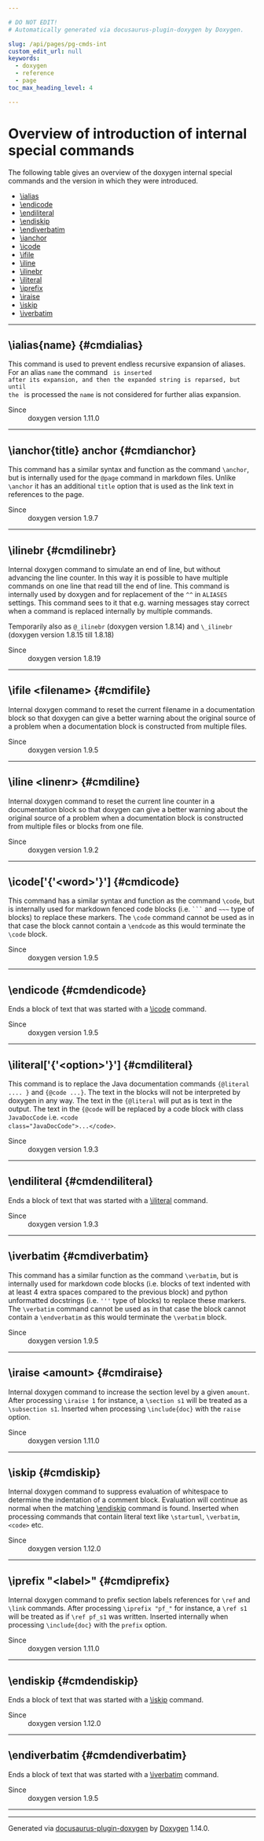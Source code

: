 ```yaml
---

# DO NOT EDIT!
# Automatically generated via docusaurus-plugin-doxygen by Doxygen.

slug: /api/pages/pg-cmds-int
custom_edit_url: null
keywords:
  - doxygen
  - reference
  - page
toc_max_heading_level: 4

---
```


<div class="doxyPage">

# Overview of introduction of internal special commands




The following table gives an overview of the doxygen internal special commands and the version in which they were introduced.


<ul class="doxyTocList">
<li><a class="doxyTocListItem" href="#cmdialias">\ialias</a></li>
<li><a class="doxyTocListItem" href="#cmdendicode">\endicode</a></li>
<li><a class="doxyTocListItem" href="#cmdendiliteral">\endiliteral</a></li>
<li><a class="doxyTocListItem" href="#cmdendiskip">\endiskip</a></li>
<li><a class="doxyTocListItem" href="#cmdendiverbatim">\endiverbatim</a></li>
<li><a class="doxyTocListItem" href="#cmdianchor">\ianchor</a></li>
<li><a class="doxyTocListItem" href="#cmdicode">\icode</a></li>
<li><a class="doxyTocListItem" href="#cmdifile">\ifile</a></li>
<li><a class="doxyTocListItem" href="#cmdiline">\iline</a></li>
<li><a class="doxyTocListItem" href="#cmdilinebr">\ilinebr</a></li>
<li><a class="doxyTocListItem" href="#cmdiliteral">\iliteral</a></li>
<li><a class="doxyTocListItem" href="#cmdiprefix">\iprefix</a></li>
<li><a class="doxyTocListItem" href="#cmdiraise">\iraise</a></li>
<li><a class="doxyTocListItem" href="#cmdiskip">\iskip</a></li>
<li><a class="doxyTocListItem" href="#cmdiverbatim">\iverbatim</a></li>
</ul>

<hr/>


## \\ialias{name} {#cmdialias}


This command is used to prevent endless recursive expansion of aliases. For an alias <code>name</code> the command <code> is inserted after its expansion, and then the expanded string is reparsed, but until the </code> is processed the <code>name</code> is not considered for further alias expansion.

<dl class="doxySectionUser">
<dt>Since</dt>
<dd>doxygen version 1.11.0</dd>
</dl>


<hr/>


## \\ianchor{title} anchor {#cmdianchor}


This command has a similar syntax and function as the command <code>\\anchor</code>, but is internally used for the <code>@page</code> command in markdown files. Unlike <code>\\anchor</code> it has an additional <code>title</code> option that is used as the link text in references to the page.

<dl class="doxySectionUser">
<dt>Since</dt>
<dd>doxygen version 1.9.7</dd>
</dl>


<hr/>


## \\ilinebr {#cmdilinebr}


Internal doxygen command to simulate an end of line, but without advancing the line counter. In this way it is possible to have multiple commands on one line that read till the end of line. This command is internally used by doxygen and for replacement of the <code>^^</code> in <code>ALIASES</code> settings. This command sees to it that e.g. warning messages stay correct when a command is replaced internally by multiple commands.

Temporarily also as <code>@\_ilinebr</code> (doxygen version 1.8.14) and <code>\\\_ilinebr</code> (doxygen version 1.8.15 till 1.8.18)

<dl class="doxySectionUser">
<dt>Since</dt>
<dd>doxygen version 1.8.19</dd>
</dl>


<hr/>


## \\ifile &lt;filename&gt; {#cmdifile}


Internal doxygen command to reset the current filename in a documentation block so that doxygen can give a better warning about the original source of a problem when a documentation block is constructed from multiple files.

<dl class="doxySectionUser">
<dt>Since</dt>
<dd>doxygen version 1.9.5</dd>
</dl>


<hr/>


## \\iline &lt;linenr&gt; {#cmdiline}


Internal doxygen command to reset the current line counter in a documentation block so that doxygen can give a better warning about the original source of a problem when a documentation block is constructed from multiple files or blocks from one file.

<dl class="doxySectionUser">
<dt>Since</dt>
<dd>doxygen version 1.9.2</dd>
</dl>


<hr/>


## \\icode\['{'&lt;word&gt;'}'\] {#cmdicode}


This command has a similar syntax and function as the command <code>\\code</code>, but is internally used for markdown fenced code blocks (i.e. <code>```</code> and <code>\~\~\~</code> type of blocks) to replace these markers. The <code>\\code</code> command cannot be used as in that case the block cannot contain a <code>\\endcode</code> as this would terminate the <code>\\code</code> block.

<dl class="doxySectionUser">
<dt>Since</dt>
<dd>doxygen version 1.9.5</dd>
</dl>


<hr/>


## \\endicode {#cmdendicode}


Ends a block of text that was started with a <a href="#cmdicode">\\icode</a> command.

<dl class="doxySectionUser">
<dt>Since</dt>
<dd>doxygen version 1.9.5</dd>
</dl>


<hr/>


## \\iliteral\['{'&lt;option&gt;'}'\] {#cmdiliteral}


This command is to replace the Java documentation commands <code>{@literal .... }</code> and <code>{@code ...}</code>. The text in the blocks will not be interpreted by doxygen in any way. The text in the <code>{@literal</code> will put as is text in the output. The text in the <code>{@code</code> will be replaced by a code block with class <code>JavaDocCode</code> i.e. <code>&lt;code class="JavaDocCode"&gt;...&lt;/code&gt;</code>.

<dl class="doxySectionUser">
<dt>Since</dt>
<dd>doxygen version 1.9.3</dd>
</dl>


<hr/>


## \\endiliteral {#cmdendiliteral}


Ends a block of text that was started with a <a href="#cmdiliteral">\\iliteral</a> command.

<dl class="doxySectionUser">
<dt>Since</dt>
<dd>doxygen version 1.9.3</dd>
</dl>


<hr/>


## \\iverbatim {#cmdiverbatim}


This command has a similar function as the command <code>\\verbatim</code>, but is internally used for markdown code blocks (i.e. blocks of text indented with at least 4 extra spaces compared to the previous block) and python unformatted docstrings (i.e. <code>'''</code> type of blocks) to replace these markers. The <code>\\verbatim</code> command cannot be used as in that case the block cannot contain a <code>\\endverbatim</code> as this would terminate the <code>\\verbatim</code> block.

<dl class="doxySectionUser">
<dt>Since</dt>
<dd>doxygen version 1.9.5</dd>
</dl>


<hr/>


## \\iraise &lt;amount&gt; {#cmdiraise}


Internal doxygen command to increase the section level by a given <code>amount</code>. After processing <code>\\iraise 1</code> for instance, a <code>\\section s1</code> will be treated as a <code>\\subsection s1</code>. Inserted when processing <code>\\include{doc}</code> with the <code>raise</code> option.

<dl class="doxySectionUser">
<dt>Since</dt>
<dd>doxygen version 1.11.0</dd>
</dl>


<hr/>


## \\iskip {#cmdiskip}


Internal doxygen command to suppress evaluation of whitespace to determine the indentation of a comment block. Evaluation will continue as normal when the matching <a href="#cmdendiskip">\\endiskip</a> command is found. Inserted when processing commands that contain literal text like <code>\\startuml</code>, <code>\\verbatim</code>, <code>&lt;code&gt;</code> etc.

<dl class="doxySectionUser">
<dt>Since</dt>
<dd>doxygen version 1.12.0</dd>
</dl>


<hr/>


## \\iprefix "&lt;label&gt;" {#cmdiprefix}


Internal doxygen command to prefix section labels references for <code>\\ref</code> and <code>\\link</code> commands. After processing <code>\\iprefix "pf\_"</code> for instance, a <code>\\ref s1</code> will be treated as if <code>\\ref pf\_s1</code> was written. Inserted internally when processing <code>\\include{doc}</code> with the <code>prefix</code> option.

<dl class="doxySectionUser">
<dt>Since</dt>
<dd>doxygen version 1.11.0</dd>
</dl>


<hr/>


## \\endiskip {#cmdendiskip}


Ends a block of text that was started with a <a href="#cmdiskip">\\iskip</a> command.

<dl class="doxySectionUser">
<dt>Since</dt>
<dd>doxygen version 1.12.0</dd>
</dl>


<hr/>


## \\endiverbatim {#cmdendiverbatim}


Ends a block of text that was started with a <a href="#cmdiverbatim">\\iverbatim</a> command.

<dl class="doxySectionUser">
<dt>Since</dt>
<dd>doxygen version 1.9.5</dd>
</dl>


<hr/>


<hr/>

<p class="doxyGeneratedBy">Generated via <a href="https://github.com/xpack/docusaurus-plugin-doxygen">docusaurus-plugin-doxygen</a> by <a href="https://www.doxygen.nl">Doxygen</a> 1.14.0.</p>

</div>
